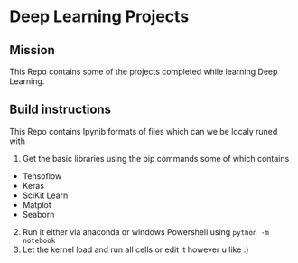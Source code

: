 # Deep Learning Projects

## Mission

This Repo contains some of the projects completed while learning Deep Learning.


## Build instructions

This Repo contains Ipynib formats of files which can we be localy runed with

1. Get the basic libraries using the pip commands some of which contains 
 - Tensoflow
 - Keras
 - SciKit Learn
 - Matplot
 - Seaborn
2. Run it either via anaconda or windows Powershell using `python -m notebook`
3. Let the kernel load and run all cells or edit it however u like :)
